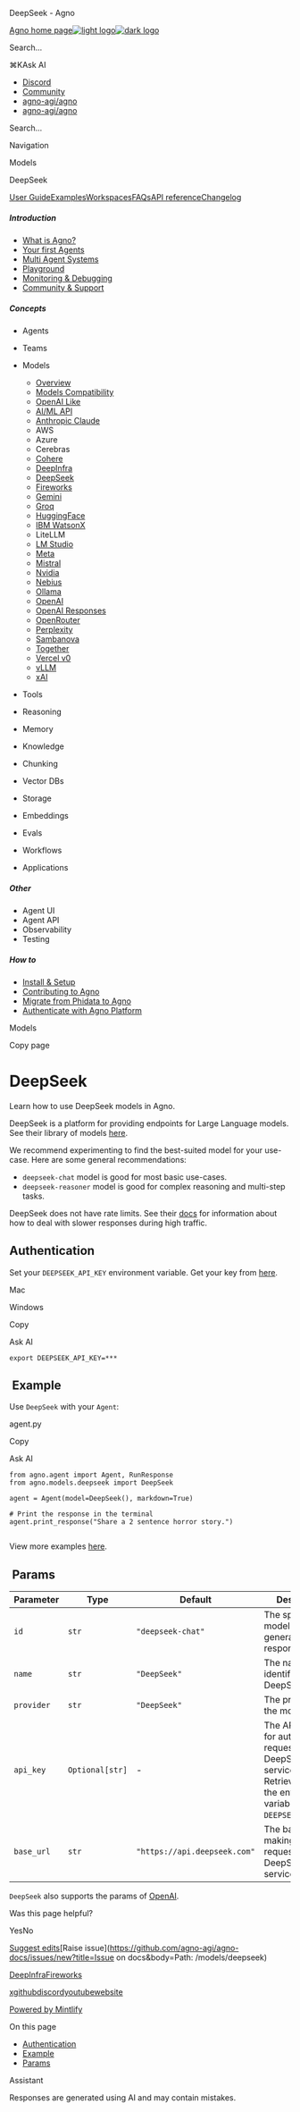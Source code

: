 ﻿DeepSeek - Agno

[Agno home page![light logo](https://mintlify.s3.us-west-1.amazonaws.com/agno/logo/black.svg)![dark logo](https://mintlify.s3.us-west-1.amazonaws.com/agno/logo/white.svg)](/)

Search...

⌘KAsk AI

* [Discord](https://agno.link/discord)
* [Community](https://community.agno.com/)
* [agno-agi/agno](https://github.com/agno-agi/agno)
* [agno-agi/agno](https://github.com/agno-agi/agno)

Search...

Navigation

Models

DeepSeek

[User Guide](/introduction)[Examples](/examples/introduction)[Workspaces](/workspaces/introduction)[FAQs](/faq/environment-variables)[API reference](/reference/agents/agent)[Changelog](/changelog/overview)

##### Introduction

* [What is Agno?](/introduction)
* [Your first Agents](/introduction/agents)
* [Multi Agent Systems](/introduction/multi-agent-systems)
* [Playground](/introduction/playground)
* [Monitoring & Debugging](/introduction/monitoring)
* [Community & Support](/introduction/community)

##### Concepts

* Agents
* Teams
* Models

  + [Overview](/models/introduction)
  + [Models Compatibility](/models/compatibility)
  + [OpenAI Like](/models/openai-like)
  + [AI/ML API](/models/aimlapi)
  + [Anthropic Claude](/models/anthropic)
  + AWS
  + Azure
  + Cerebras
  + [Cohere](/models/cohere)
  + [DeepInfra](/models/deepinfra)
  + [DeepSeek](/models/deepseek)
  + [Fireworks](/models/fireworks)
  + [Gemini](/models/google)
  + [Groq](/models/groq)
  + [HuggingFace](/models/huggingface)
  + [IBM WatsonX](/models/ibm-watsonx)
  + LiteLLM
  + [LM Studio](/models/lmstudio)
  + [Meta](/models/meta)
  + [Mistral](/models/mistral)
  + [Nvidia](/models/nvidia)
  + [Nebius](/models/nebius)
  + [Ollama](/models/ollama)
  + [OpenAI](/models/openai)
  + [OpenAI Responses](/models/openai-responses)
  + [OpenRouter](/models/openrouter)
  + [Perplexity](/models/perplexity)
  + [Sambanova](/models/sambanova)
  + [Together](/models/together)
  + [Vercel v0](/models/vercel)
  + [vLLM](/models/vllm)
  + [xAI](/models/xai)
* Tools
* Reasoning
* Memory
* Knowledge
* Chunking
* Vector DBs
* Storage
* Embeddings
* Evals
* Workflows
* Applications

##### Other

* Agent UI
* Agent API
* Observability
* Testing

##### How to

* [Install & Setup](/how-to/install)
* [Contributing to Agno](/how-to/contribute)
* [Migrate from Phidata to Agno](/how-to/phidata-to-agno)
* [Authenticate with Agno Platform](/how-to/authentication)

Models

Copy page

DeepSeek
========

Learn how to use DeepSeek models in Agno.

DeepSeek is a platform for providing endpoints for Large Language models.
See their library of models [here](https://api-docs.deepseek.com/quick_start/pricing).

We recommend experimenting to find the best-suited model for your use-case. Here are some general recommendations:

* `deepseek-chat` model is good for most basic use-cases.
* `deepseek-reasoner` model is good for complex reasoning and multi-step tasks.

DeepSeek does not have rate limits. See their [docs](https://api-docs.deepseek.com/quick_start/rate_limit) for information about how to deal with slower responses during high traffic.

[​](#authentication) Authentication
-----------------------------------

Set your `DEEPSEEK_API_KEY` environment variable. Get your key from [here](https://platform.deepseek.com/api_keys).

Mac

Windows

Copy

Ask AI

```
export DEEPSEEK_API_KEY=***

```

[​](#example) Example
---------------------

Use `DeepSeek` with your `Agent`:

agent.py

Copy

Ask AI

```
from agno.agent import Agent, RunResponse
from agno.models.deepseek import DeepSeek

agent = Agent(model=DeepSeek(), markdown=True)

# Print the response in the terminal
agent.print_response("Share a 2 sentence horror story.")


```

View more examples [here](../examples/models/deepseek).

[​](#params) Params
-------------------

| Parameter | Type | Default | Description |
| --- | --- | --- | --- |
| `id` | `str` | `"deepseek-chat"` | The specific model ID used for generating responses. |
| `name` | `str` | `"DeepSeek"` | The name identifier for the DeepSeek model. |
| `provider` | `str` | `"DeepSeek"` | The provider of the model. |
| `api_key` | `Optional[str]` | - | The API key used for authenticating requests to the DeepSeek service. Retrieved from the environment variable `DEEPSEEK_API_KEY`. |
| `base_url` | `str` | `"https://api.deepseek.com"` | The base URL for making API requests to the DeepSeek service. |

`DeepSeek` also supports the params of [OpenAI](/reference/models/openai).

Was this page helpful?

YesNo

[Suggest edits](https://github.com/agno-agi/agno-docs/edit/main/models/deepseek.mdx)[Raise issue](https://github.com/agno-agi/agno-docs/issues/new?title=Issue on docs&body=Path: /models/deepseek)

[DeepInfra](/models/deepinfra)[Fireworks](/models/fireworks)

[x](https://x.com/AgnoAgi)[github](https://github.com/agno-agi/agno)[discord](https://agno.link/discord)[youtube](https://agno.link/youtube)[website](https://agno.com)

[Powered by Mintlify](https://mintlify.com/preview-request?utm_campaign=poweredBy&utm_medium=referral&utm_source=docs.agno.com)

On this page

* [Authentication](#authentication)
* [Example](#example)
* [Params](#params)

Assistant

Responses are generated using AI and may contain mistakes.

